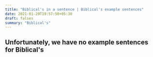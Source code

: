 ```yaml
---
title: "Biblical's in a sentence | Biblical's example sentences"
date: 2021-01-20T19:57:50+05:30
draft: falses
summary: "Biblical's"
---
```

## Unfortunately, we have no example sentences for Biblical's                 
